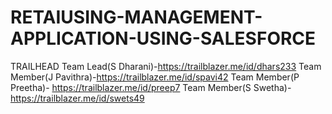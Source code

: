 # RETAIUSING-MANAGEMENT-APPLICATION-USING-SALESFORCE

TRAILHEAD 
Team Lead(S Dharani)-https://trailblazer.me/id/dhars233
Team Member(J Pavithra)-https://trailblazer.me/id/spavi42
Team Member(P Preetha)-
https://trailblazer.me/id/preep7
Team Member(S Swetha)-https://trailblazer.me/id/swets49
